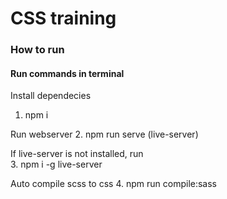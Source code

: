 # CSS training

### How to run
#### Run commands in terminal  

Install dependecies  
1. npm i

Run webserver
2. npm run serve (live-server)

If live-server is not installed, run  
3. npm i -g live-server

Auto compile scss to css
4. npm run compile:sass